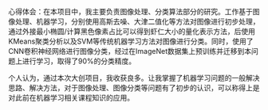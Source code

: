 心得体会：在本项目中，我主要负责图像处理、分类算法部分的研究。工作基于图像处理、机器学习，分别使用高斯去噪、大津二值化等方法对图像进行初步处理，通过外接最小椭圆/计算黑色像素占比可以得到虾仁大小的量化表示方法，后使用KMeans聚类分析以及SVM等传统机器学习方法对图像进行分类。同时，使用了CNN卷积神经网络进行图像分类，经过在ImageNet数据集上预训练并迁移到本问题上进行学习，取得了90%的分类精度。

个人认为，通过本次大创项目，我收获良多。让我掌握了机器学习问题的一般解决思路、解决方法，对于图像处理、图像分类等问题有了初步的认识，可以称得上是对此前在机器学习相关课程知识的应用。